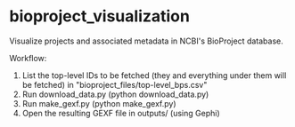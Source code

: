 bioproject_visualization
========================

Visualize projects and associated metadata in NCBI's BioProject database. 

Workflow: 
1) List the top-level IDs to be fetched (they and everything under them will be fetched) in "bioproject_files/top-level_bps.csv"
2) Run download_data.py (python download_data.py) 
3) Run make_gexf.py (python make_gexf.py)
4) Open the resulting GEXF file in outputs/ (using Gephi)
